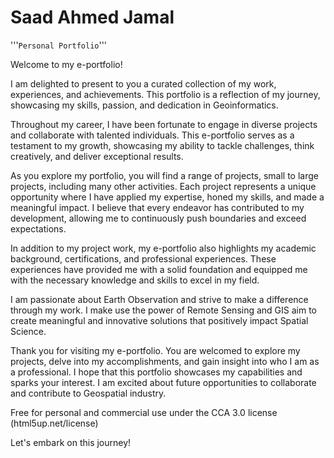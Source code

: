 
# Saad Ahmed Jamal


'''```Personal Portfolio```'''



Welcome to my e-portfolio!

I am delighted to present to you a curated collection of my work, experiences, and achievements. This portfolio is a reflection of my journey, showcasing my skills, passion, and dedication in Geoinformatics.

Throughout my career, I have been fortunate to engage in diverse projects and collaborate with talented individuals. This e-portfolio serves as a testament to my growth, showcasing my ability to tackle challenges, think creatively, and deliver exceptional results.

As you explore my portfolio, you will find a range of projects, small to large projects, including many other activities. Each project represents a unique opportunity where I have applied my expertise, honed my skills, and made a meaningful impact. I believe that every endeavor has contributed to my development, allowing me to continuously push boundaries and exceed expectations.

In addition to my project work, my e-portfolio also highlights my academic background, certifications, and professional experiences. These experiences have provided me with a solid foundation and equipped me with the necessary knowledge and skills to excel in my field.

I am passionate about Earth Observation and strive to make a difference through my work. I make use the power of Remote Sensing and GIS aim to create meaningful and innovative solutions that positively impact Spatial Science.

Thank you for visiting my e-portfolio. You are welcomed to explore my projects, delve into my accomplishments, and gain insight into who I am as a professional. I hope that this portfolio showcases my capabilities and sparks your interest. I am excited about future opportunities to collaborate and contribute to Geospatial industry.


Free for personal and commercial use under the CCA 3.0 license 
(html5up.net/license)


Let's embark on this journey!
